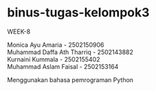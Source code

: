 # binus-tugas-kelompok3

WEEK-8

Monica Ayu Amaria - 2502150906<br>
Muhammad Daffa Ath Tharriq - 2502143882<br>
Kurnaini Kummala - 2502155402<br>
Muhammad Aslam Faisal - 2502153164<br>

Menggunakan bahasa pemrograman Python
